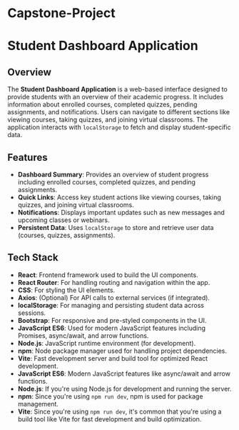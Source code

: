 # Capstone-Project
# Student Dashboard Application

## Overview

The **Student Dashboard Application** is a web-based interface designed to provide students with an overview of their academic progress. It includes information about enrolled courses, completed quizzes, pending assignments, and notifications. Users can navigate to different sections like viewing courses, taking quizzes, and joining virtual classrooms. The application interacts with `localStorage` to fetch and display student-specific data.

## Features

- **Dashboard Summary**: Provides an overview of student progress including enrolled courses, completed quizzes, and pending assignments.
- **Quick Links**: Access key student actions like viewing courses, taking quizzes, and joining virtual classrooms.
- **Notifications**: Displays important updates such as new messages and upcoming classes or webinars.
- **Persistent Data**: Uses `localStorage` to store and retrieve user data (courses, quizzes, assignments).

## Tech Stack

- **React**: Frontend framework used to build the UI components.
- **React Router**: For handling routing and navigation within the app.
- **CSS**: For styling the UI elements.
- **Axios**: (Optional) For API calls to external services (if integrated).
- **localStorage**: For managing and persisting student data across sessions.
- **Bootstrap**: For responsive and pre-styled components in the UI.
- **JavaScript ES6**: Used for modern JavaScript features including Promises, async/await, and arrow functions.
- **Node.js**: JavaScript runtime environment (for development).
- **npm**: Node package manager used for handling project dependencies.
- **Vite**: Fast development server and build tool for optimized React development.
- **JavaScript ES6**: Modern JavaScript features like async/await and arrow functions.
- **Node.js**: If you're using Node.js for development and running the server.
- **npm**: Since you're using `npm run dev`, npm is used for package management.
- **Vite**: Since you're using `npm run dev`, it's common that you're using a build tool like Vite for fast development and build optimization.





